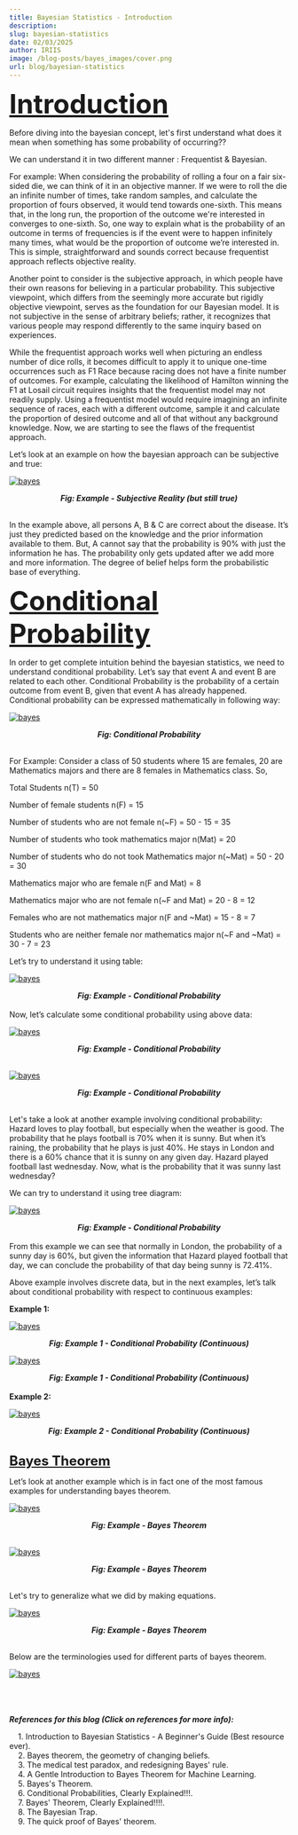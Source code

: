 ```yaml
---
title: Bayesian Statistics - Introduction
description: 
slug: bayesian-statistics
date: 02/03/2025
author: IRIIS
image: /blog-posts/bayes_images/cover.png
url: blog/bayesian-statistics
---
```


<script>
  document.addEventListener('DOMContentLoaded', function() {
    const imageLinks = document.querySelectorAll('a img');
    
    // Set initial style for zoomable images
    imageLinks.forEach((link) => {
      link.style.transition = 'transform 0.25s ease';
      link.style.cursor = 'zoom-in';
      link.style.maxWidth = '100%';  // Ensures images have same size
      link.style.display = 'block';  // Makes sure images are displayed as block elements
      link.style.margin = '0 auto';  // Centers the images
    });

    imageLinks.forEach((link) => {
      link.addEventListener('click', function(event) {
        event.preventDefault();
        if (link.style.transform === 'scale(1.5)') {
          link.style.transform = 'scale(1)';
          link.style.cursor = 'zoom-in';
        } else {
          link.style.transform = 'scale(1.5)';
          link.style.cursor = 'zoom-out';
        }
      });

      link.addEventListener('mouseenter', function() {
        if (this.style.transform === 'scale(1.5)') {
          this.style.cursor = 'zoom-out';
        } else {
          this.style.cursor = 'zoom-in';
        }
      });

      link.addEventListener('mouseleave', function() {
        this.style.cursor = 'default';
      });
    });
  });
</script>


**<span style="text-decoration:underline; font-size: 48px">Introduction</span>**

Before diving into the bayesian concept, let's first understand what does it mean when something has some probability of occurring??<br>

We can understand it in two different manner : Frequentist & Bayesian.

For example: When considering the probability of rolling a four on a fair six-sided die, we can think of it in an objective manner. If we were to roll the die an infinite number of times, take random samples, and calculate the proportion of fours observed, it would tend towards one-sixth. This means that, in the long run, the proportion of the outcome we're interested in converges to one-sixth. So, one way to explain what is the probability of an outcome in terms of frequencies is if the event were to happen infinitely many times, what would be the proportion of outcome we’re interested in. This is simple, straightforward and sounds correct because frequentist approach reflects objective reality.

Another point to consider is the subjective approach, in which people have their own reasons for believing in a particular probability. This subjective viewpoint, which differs from the seemingly more accurate but rigidly objective viewpoint, serves as the foundation for our Bayesian model. It is not subjective in the sense of arbitrary beliefs; rather, it recognizes that various people may respond differently to the same inquiry based on experiences.

While the frequentist approach works well when picturing an endless number of dice rolls, it becomes difficult to apply it to unique one-time occurrences such as F1 Race because racing does not have a finite number of outcomes. For example, calculating the likelihood of Hamilton winning the F1 at Losail circuit requires insights that the frequentist model may not readily supply. Using a frequentist model would require imagining an infinite sequence of races, each with a different outcome, sample it and calculate the proportion of desired outcome and all of that without any background knowledge. Now, we are starting to see the flaws of the frequentist approach.

Let’s look at an example on how the bayesian approach can be subjective and true:
<br>

[![bayes](/blog-posts/bayes_images/bayes_1.png)](javascript:void(0);)

<div style="text-align: center;">
  <i><b>Fig: Example - Subjective Reality (but still true)</b></i>
</div>

<br>

In the example above, all persons A, B & C are correct about the disease. It’s just they predicted based on the knowledge and the prior information available to them. But, A  cannot say that the probability is 90% with just the information he has. The probability only gets updated after we add more and more information. The degree of belief helps form the probabilistic base of everything.


**<span style="text-decoration:underline; font-size: 48px">Conditional Probability</span>**

In order to get complete intuition behind the bayesian statistics, we need to understand conditional probability. Let’s say that event A and event B are related to each other. Conditional Probability is the probability of a certain outcome from event B, given that event A has already happened. Conditional probability can be expressed mathematically in following way:
<br>

[![bayes](/blog-posts/bayes_images/bayes_2.png)](javascript:void(0);)

<div style="text-align: center;">
  <i><b>Fig: Conditional Probability </b></i>
</div>

<br>

For Example:
Consider a class of 50 students where 15 are females, 20 are Mathematics majors and there are 8 females in Mathematics class. So,

Total Students n(T) = 50

Number of female students n(F) = 15

Number of students who are not female n(~F) = 50 - 15 = 35

Number of students who took mathematics major n(Mat) = 20

Number of students who do not took Mathematics major n(~Mat) = 50 - 20 = 30

Mathematics major who are female n(F and Mat) = 8

Mathematics major who are not female n(~F and Mat) = 20 - 8 = 12

Females who are not mathematics major n(F and ~Mat) = 15 - 8 = 7

Students who are neither female nor mathematics major n(~F and ~Mat) = 30 - 7 = 23


Let’s try to understand it using table:
<br>

[![bayes](/blog-posts/bayes_images/bayes_3.png)](javascript:void(0);)

<div style="text-align: center;">
  <i><b>Fig: Example - Conditional Probability </b></i>
</div>

<br>
Now, let’s calculate some conditional probability using above data:
<br>

[![bayes](/blog-posts/bayes_images/bayes_4.png)](javascript:void(0);)

<div style="text-align: center;">
  <i><b>Fig: Example - Conditional Probability </b></i>
</div>
<br>

[![bayes](/blog-posts/bayes_images/bayes_5.png)](javascript:void(0);)

<div style="text-align: center;">
  <i><b>Fig: Example - Conditional Probability </b></i>
</div>

<br>

Let's take a look at another example involving conditional probability:<br>
Hazard loves to play football, but especially when the weather is good. The probability that he plays football is 70% when it is sunny. But when it’s raining, the probability that he plays is just 40%. He stays in London and there is a 60% chance that it is sunny on any given day. Hazard played football last wednesday. Now, what is the probability that it was sunny last wednesday?

We can try to understand it using tree diagram:
<br>

[![bayes](/blog-posts/bayes_images/bayes_6.png)](javascript:void(0);)

<div style="text-align: center;">
  <i><b>Fig: Example - Conditional Probability </b></i>
</div>

<br>
From this example we can see that normally in London, the probability of a sunny day is 60%, but given the information that Hazard played football that day, we can conclude the probability of that day being sunny is 72.41%.

Above example involves discrete data, but in the next examples, let’s talk about conditional probability with respect to continuous examples:

<b>Example 1:</b>
<br>

[![bayes](/blog-posts/bayes_images/bayes_7.png)](javascript:void(0);)

<div style="text-align: center;">
  <i><b>Fig: Example 1 - Conditional Probability (Continuous)</b></i>
</div>


[![bayes](/blog-posts/bayes_images/bayes_8.png)](javascript:void(0);)

<div style="text-align: center;">
  <i><b>Fig: Example 1 - Conditional Probability (Continuous)</b></i>
</div>

<br>
<b>Example 2:</b>
<br>

[![bayes](/blog-posts/bayes_images/bayes_9.png)](javascript:void(0);)

<div style="text-align: center;">
  <i><b>Fig: Example 2 - Conditional Probability (Continuous)</b></i>
</div>

<br>


**<span style="text-decoration:underline; font-size: 24px">Bayes Theorem</span>**

Let’s look at another example which is in fact one of the most famous examples for understanding bayes theorem.
<br>

[![bayes](/blog-posts/bayes_images/bayes_10.png)](javascript:void(0);)

<div style="text-align: center;">
  <i><b>Fig: Example - Bayes Theorem</b></i>
</div>


<br>

[![bayes](/blog-posts/bayes_images/bayes_11.png)](javascript:void(0);)

<div style="text-align: center;">
  <i><b>Fig: Example - Bayes Theorem</b></i>
</div>

<br>

Let's try to generalize what we did by making equations.
<br>

[![bayes](/blog-posts/bayes_images/bayes_12.png)](javascript:void(0);)

<div style="text-align: center;">
  <i><b>Fig: Example - Bayes Theorem</b></i>
</div>

<br>

Below are the terminologies used for different parts of bayes theorem.


[![bayes](/blog-posts/bayes_images/bayes_13.png)](javascript:void(0);)

<br>
<br>
<br>
<span><strong><i>References for this blog (Click on references for more info):</i></strong></span>

  <span>  &nbsp;&nbsp;&nbsp;&nbsp;1. <a href="https://www.youtube.com/watch?v=NIqeFYUhSzU&t=1891s" target="_blank" style="text-decoration: none;">Introduction to Bayesian Statistics - A Beginner's Guide (Best resource ever)</a>.</span><br>
  <span>  &nbsp;&nbsp;&nbsp;&nbsp;2. <a href="https://www.youtube.com/watch?v=HZGCoVF3YvM" target="_blank" style="text-decoration: none;">Bayes theorem, the geometry of changing beliefs</a>.</span><br>
  <span>  &nbsp;&nbsp;&nbsp;&nbsp;3. <a href="https://www.youtube.com/watch?v=lG4VkPoG3ko" target="_blank" style="text-decoration: none;">The medical test paradox, and redesigning Bayes' rule</a>.</span><br>
  <span>  &nbsp;&nbsp;&nbsp;&nbsp;4. <a href="https://machinelearningmastery.com/bayes-theorem-for-machine-learning/" target="_blank" style="text-decoration: none;">A Gentle Introduction to Bayes Theorem for Machine Learning</a>.</span><br> 
  <span>  &nbsp;&nbsp;&nbsp;&nbsp;5. <a href="hhttps://sphweb.bumc.bu.edu/otlt/mph-modules/bs/bs704_probability/bs704_probability6.html" target="_blank" style="text-decoration: none;">Bayes's Theorem</a>.</span><br>
  <span>  &nbsp;&nbsp;&nbsp;&nbsp;6. <a href="https://www.youtube.com/watch?v=_IgyaD7vOOA&list=LL&index=5" target="_blank" style="text-decoration: none;">Conditional Probabilities, Clearly Explained!!!</a>.</span><br>
  <span>  &nbsp;&nbsp;&nbsp;&nbsp;7. <a href="https://youtube.com/watch?v=9wCnvr7Xw4E&list=LL&index=6&t=26s" target="_blank" style="text-decoration: none;">Bayes' Theorem, Clearly Explained!!!!</a>.</span><br>
  <span>  &nbsp;&nbsp;&nbsp;&nbsp;8. <a href="https://www.youtube.com/watch?v=R13BD8qKeTg&list=LL&index=7" target="_blank" style="text-decoration: none;">The Bayesian Trap</a>.</span><br>
  <span>  &nbsp;&nbsp;&nbsp;&nbsp;9. <a href="https://www.youtube.com/watch?v=U_85TaXbeIo" target="_blank" style="text-decoration: none;">The quick proof of Bayes' theorem</a>.</span><br>
 
